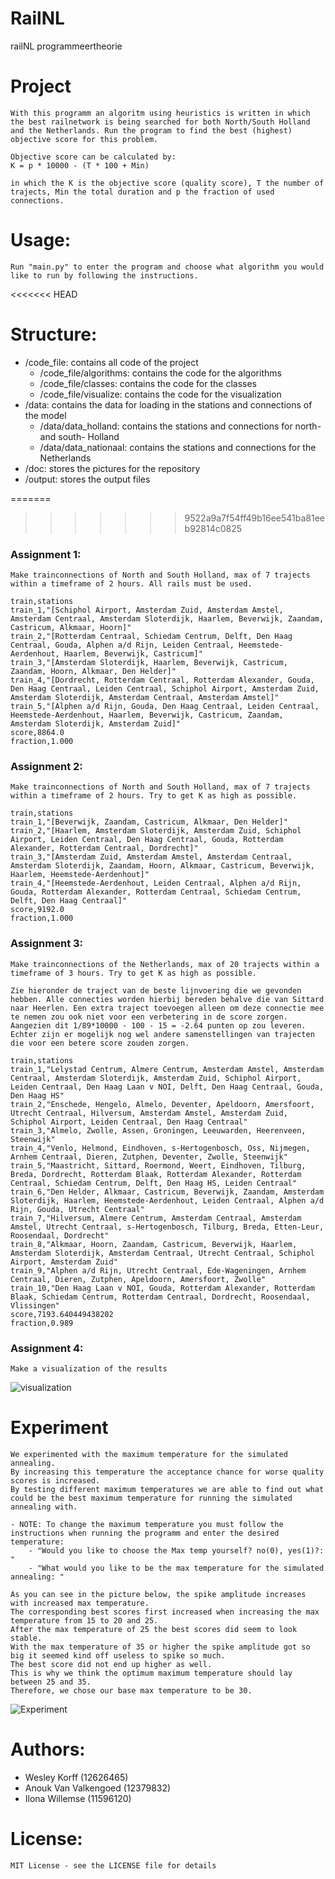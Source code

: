 # RailNL
railNL programmeertheorie

# Project
```
With this programm an algoritm using heuristics is written in which the best railnetwork is being searched for both North/South Holland and the Netherlands. Run the program to find the best (highest) objective score for this problem.

Objective score can be calculated by:
K = p * 10000 - (T * 100 + Min)

in which the K is the objective score (quality score), T the number of trajects, Min the total duration and p the fraction of used connections.
```

# Usage:
```
Run "main.py" to enter the program and choose what algorithm you would like to run by following the instructions.
```

<<<<<<< HEAD
# Structure:
-   /code_file: contains all code of the project
    - /code_file/algorithms: contains the code for the algorithms
    - /code_file/classes: contains the code for the classes
    - /code_file/visualize: contains the code for the visualization
-   /data: contains the data for loading in the stations and connections of the model
    - /data/data_holland: contains the stations and connections for north- and south- Holland
    - /data/data_nationaal: contains the stations and connections for the Netherlands
-   /doc: stores the pictures for the repository
-   /output: stores the output files


=======
>>>>>>> 9522a9a7f54ff49b16ee541ba81eeb92814c0825
### Assignment 1:
```
Make trainconnections of North and South Holland, max of 7 trajects within a timeframe of 2 hours. All rails must be used.

train,stations
train_1,"[Schiphol Airport, Amsterdam Zuid, Amsterdam Amstel, Amsterdam Centraal, Amsterdam Sloterdijk, Haarlem, Beverwijk, Zaandam, Castricum, Alkmaar, Hoorn]"
train_2,"[Rotterdam Centraal, Schiedam Centrum, Delft, Den Haag Centraal, Gouda, Alphen a/d Rijn, Leiden Centraal, Heemstede-Aerdenhout, Haarlem, Beverwijk, Castricum]"
train_3,"[Amsterdam Sloterdijk, Haarlem, Beverwijk, Castricum, Zaandam, Hoorn, Alkmaar, Den Helder]"
train_4,"[Dordrecht, Rotterdam Centraal, Rotterdam Alexander, Gouda, Den Haag Centraal, Leiden Centraal, Schiphol Airport, Amsterdam Zuid, Amsterdam Sloterdijk, Amsterdam Centraal, Amsterdam Amstel]"
train_5,"[Alphen a/d Rijn, Gouda, Den Haag Centraal, Leiden Centraal, Heemstede-Aerdenhout, Haarlem, Beverwijk, Castricum, Zaandam, Amsterdam Sloterdijk, Amsterdam Zuid]"
score,8864.0
fraction,1.000
```

### Assignment 2:
```
Make trainconnections of North and South Holland, max of 7 trajects within a timeframe of 2 hours. Try to get K as high as possible.

train,stations
train_1,"[Beverwijk, Zaandam, Castricum, Alkmaar, Den Helder]"
train_2,"[Haarlem, Amsterdam Sloterdijk, Amsterdam Zuid, Schiphol Airport, Leiden Centraal, Den Haag Centraal, Gouda, Rotterdam Alexander, Rotterdam Centraal, Dordrecht]"
train_3,"[Amsterdam Zuid, Amsterdam Amstel, Amsterdam Centraal, Amsterdam Sloterdijk, Zaandam, Hoorn, Alkmaar, Castricum, Beverwijk, Haarlem, Heemstede-Aerdenhout]"
train_4,"[Heemstede-Aerdenhout, Leiden Centraal, Alphen a/d Rijn, Gouda, Rotterdam Alexander, Rotterdam Centraal, Schiedam Centrum, Delft, Den Haag Centraal]"
score,9192.0
fraction,1.000
```

### Assignment 3:
```
Make trainconnections of the Netherlands, max of 20 trajects within a timeframe of 3 hours. Try to get K as high as possible.

Zie hieronder de traject van de beste lijnvoering die we gevonden hebben. Alle connecties worden hierbij bereden behalve die van Sittard naar Heerlen. Een extra traject toevoegen alleen om deze connectie mee te nemen zou ook niet voor een verbetering in de score zorgen. Aangezien dit 1/89*10000 - 100 - 15 = -2.64 punten op zou leveren. Echter zijn er mogelijk nog wel andere samenstellingen van trajecten die voor een betere score zouden zorgen.

train,stations
train_1,"Lelystad Centrum, Almere Centrum, Amsterdam Amstel, Amsterdam Centraal, Amsterdam Sloterdijk, Amsterdam Zuid, Schiphol Airport, Leiden Centraal, Den Haag Laan v NOI, Delft, Den Haag Centraal, Gouda, Den Haag HS"
train_2,"Enschede, Hengelo, Almelo, Deventer, Apeldoorn, Amersfoort, Utrecht Centraal, Hilversum, Amsterdam Amstel, Amsterdam Zuid, Schiphol Airport, Leiden Centraal, Den Haag Centraal"
train_3,"Almelo, Zwolle, Assen, Groningen, Leeuwarden, Heerenveen, Steenwijk"
train_4,"Venlo, Helmond, Eindhoven, s-Hertogenbosch, Oss, Nijmegen, Arnhem Centraal, Dieren, Zutphen, Deventer, Zwolle, Steenwijk"
train_5,"Maastricht, Sittard, Roermond, Weert, Eindhoven, Tilburg, Breda, Dordrecht, Rotterdam Blaak, Rotterdam Alexander, Rotterdam Centraal, Schiedam Centrum, Delft, Den Haag HS, Leiden Centraal"
train_6,"Den Helder, Alkmaar, Castricum, Beverwijk, Zaandam, Amsterdam Sloterdijk, Haarlem, Heemstede-Aerdenhout, Leiden Centraal, Alphen a/d Rijn, Gouda, Utrecht Centraal"
train_7,"Hilversum, Almere Centrum, Amsterdam Centraal, Amsterdam Amstel, Utrecht Centraal, s-Hertogenbosch, Tilburg, Breda, Etten-Leur, Roosendaal, Dordrecht"
train_8,"Alkmaar, Hoorn, Zaandam, Castricum, Beverwijk, Haarlem, Amsterdam Sloterdijk, Amsterdam Centraal, Utrecht Centraal, Schiphol Airport, Amsterdam Zuid"
train_9,"Alphen a/d Rijn, Utrecht Centraal, Ede-Wageningen, Arnhem Centraal, Dieren, Zutphen, Apeldoorn, Amersfoort, Zwolle"
train_10,"Den Haag Laan v NOI, Gouda, Rotterdam Alexander, Rotterdam Blaak, Schiedam Centrum, Rotterdam Centraal, Dordrecht, Roosendaal, Vlissingen"
score,7193.640449438202
fraction,0.989
```

### Assignment 4:
```
Make a visualization of the results
```
![visualization](/doc/railnl.gif)



# Experiment
```
We experimented with the maximum temperature for the simulated annealing.
By increasing this temperature the acceptance chance for worse quality scores is increased.
By testing different maximum temperatures we are able to find out what could be the best maximum temperature for running the simulated annealing with.

- NOTE: To change the maximum temperature you must follow the instructions when running the programm and enter the desired temperature:
    - "Would you like to choose the Max temp yourself? no(0), yes(1)?: "
    - "What would you like to be the max temperature for the simulated annealing: "

As you can see in the picture below, the spike amplitude increases with increased max temperature.
The corresponding best scores first increased when increasing the max temperature from 15 to 20 and 25.
After the max temperature of 25 the best scores did seem to look stable.
With the max temperature of 35 or higher the spike amplitude got so big it seemed kind off useless to spike so much.
The best score did not end up higher as well.
This is why we think the optimum maximum temperature should lay between 25 and 35.
Therefore, we chose our base max temperature to be 30.
```
![Experiment](/doc/experiment.png)


# Authors:
- Wesley Korff (12626465)
- Anouk Van Valkengoed (12379832)
- Ilona Willemse (11596120)

# License:
```
MIT License - see the LICENSE file for details
```
